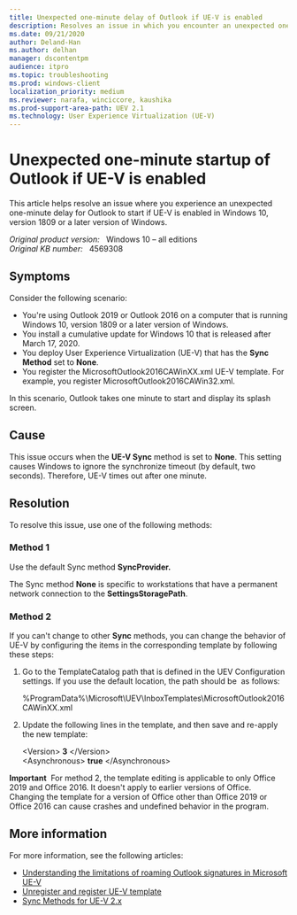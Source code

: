 ```yaml
---
title: Unexpected one-minute delay of Outlook if UE-V is enabled
description: Resolves an issue in which you encounter an unexpected one-minute delay for Outlook to start if UE-V is enabled in Windows 10, version 1809 or a later version of Windows.
ms.date: 09/21/2020
author: Deland-Han
ms.author: delhan
manager: dscontentpm
audience: itpro
ms.topic: troubleshooting
ms.prod: windows-client
localization_priority: medium
ms.reviewer: narafa, winciccore, kaushika
ms.prod-support-area-path: UEV 2.1
ms.technology: User Experience Virtualization (UE-V)
---
```

# Unexpected one-minute startup of Outlook if UE-V is enabled

This article helps resolve an issue where you experience an unexpected one-minute delay for Outlook to start if UE-V is enabled in Windows 10, version 1809 or a later version of Windows.

_Original product version:_ &nbsp; Windows 10 – all editions  
_Original KB number:_ &nbsp; 4569308

## Symptoms

Consider the following scenario:

- You're using Outlook 2019 or Outlook 2016 on a computer that is running Windows 10, version 1809 or a later version of Windows.
- You install a cumulative update for Windows 10 that is released after March 17, 2020.
- You deploy User Experience Virtualization (UE-V) that has the **Sync Method** set to **None**.
- You register the MicrosoftOutlook2016CAWinXX.xml UE-V template. For example, you register MicrosoftOutlook2016CAWin32.xml.

In this scenario, Outlook takes one minute to start and display its splash screen.

## Cause

This issue occurs when the **UE-V Sync** method is set to **None**. This setting causes Windows to ignore the synchronize timeout (by default, two seconds). Therefore, UE-V times out after one minute.

## Resolution

To resolve this issue, use one of the following methods:

### Method 1

Use the default Sync method **SyncProvider.**  

The Sync method **None** is specific to workstations that have a permanent network connection to the **SettingsStoragePath**.

### Method 2

If you can't change to other **Sync** methods, you can change the behavior of UE-V by configuring the items in the corresponding template by following these steps:

1. Go to the TemplateCatalog path that is defined in the UEV Configuration settings. If you use the default location, the path should be  as follows:

    %ProgramData%\Microsoft\UEV\InboxTemplates\MicrosoftOutlook2016CAWinXX.xml 
2. Update the following lines in the template, and then save and re-apply the new template:

    \<Version> **3** \</Version>  
    \<Asynchronous> **true** \</Asynchronous>
 
**Important**  For method 2, the template editing is applicable to only Office 2019 and Office 2016. It doesn't apply to earlier versions of Office. Changing the template for a version of Office other than Office 2019 or Office 2016 can cause crashes and undefined behavior in the program.

## More information

For more information, see the following articles: 

- [Understanding the limitations of roaming Outlook signatures in Microsoft UE-V](https://support.microsoft.com/help/2930271) 
- [Unregister and register UE-V template](/powershell/module/uev/?view=win10-ps&preserve-view=true ) 
- [Sync Methods for UE-V 2.x](/microsoft-desktop-optimization-pack/uev-v2/sync-methods-for-ue-v-2x-both-uevv2) 
